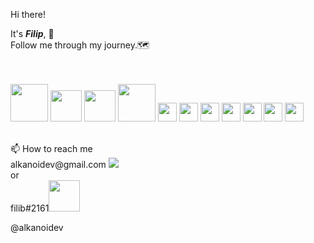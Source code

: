 Hi there!

It's ***Filip***, :wave:  
Follow me through my journey.:world_map:  
<br>
<br>
<p float="left">
  <img height="60" src="https://cdn.iconscout.com/icon/free/png-256/c-programming-569564.png">
  <img height="50" src="https://upload.wikimedia.org/wikipedia/commons/thumb/1/18/ISO_C%2B%2B_Logo.svg/1822px-ISO_C%2B%2B_Logo.svg.png">
  <img height="50" src="https://cdn.freebiesupply.com/logos/thumbs/2x/kotlin-1-logo.png">
  <img height="60" src="https://seeklogo.com/images/J/java-logo-7F8B35BAB3-seeklogo.com.png">
  <img height="30" src="https://upload.wikimedia.org/wikipedia/commons/thumb/6/61/HTML5_logo_and_wordmark.svg/512px-HTML5_logo_and_wordmark.svg.png">
  <img height="30" src="https://upload.wikimedia.org/wikipedia/commons/thumb/3/3d/CSS.3.svg/642px-CSS.3.svg.png">
  <img height="30" src="https://upload.wikimedia.org/wikipedia/commons/thumb/9/9c/IntelliJ_IDEA_Icon.svg/1200px-IntelliJ_IDEA_Icon.svg.png">
  <img height="30" src="https://upload.wikimedia.org/wikipedia/commons/thumb/9/92/Android_Studio_Trademark.svg/1280px-Android_Studio_Trademark.svg.png">
  <img height="30" src="https://upload.wikimedia.org/wikipedia/commons/thumb/9/9a/Visual_Studio_Code_1.35_icon.svg/1200px-Visual_Studio_Code_1.35_icon.svg.png">
  <img height="30" src="https://4.bp.blogspot.com/-LiJZ5I8E7K8/XIe_GeI5glI/AAAAAAAAIuw/4Awu8j8r0P8TKBXzyxyslHEfplOlK9-6QCK4BGAYYCw/s1600/icon%2Bfigma%2Bvector.png">
  <img height="30" src="https://1000logos.net/wp-content/uploads/2020/08/Visual-Studio-Logo.png">
  
 </p>
 <br>
 📫 How to reach me
 <br>
  alkanoidev@gmail.com <a href="mailto:alkanoidev@gmail.com?"><img src="https://img.shields.io/badge/gmail-%23DD0031.svg?&style=for-the-badge&logo=gmail&logoColor=white"/></a>
  <br/>
  or  
  <br/>
  filib#2161<img height="50" src="https://seeklogo.com/images/D/discord-icon-new-2021-logo-09772BF096-seeklogo.com.png">
  
  
  @alkanoidev
